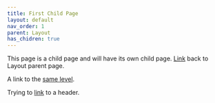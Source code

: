 ```yaml
---
title: First Child Page
layout: default
nav_order: 1
parent: Layout
has_chidren: true
---
```


This page is a child page and will have its own child page. [Link](/docs/layout/layout.md) back to Layout parent page.

A link to the [same level](child-2.md). 

Trying to [link](../layout.md#layout-header) to a header.
